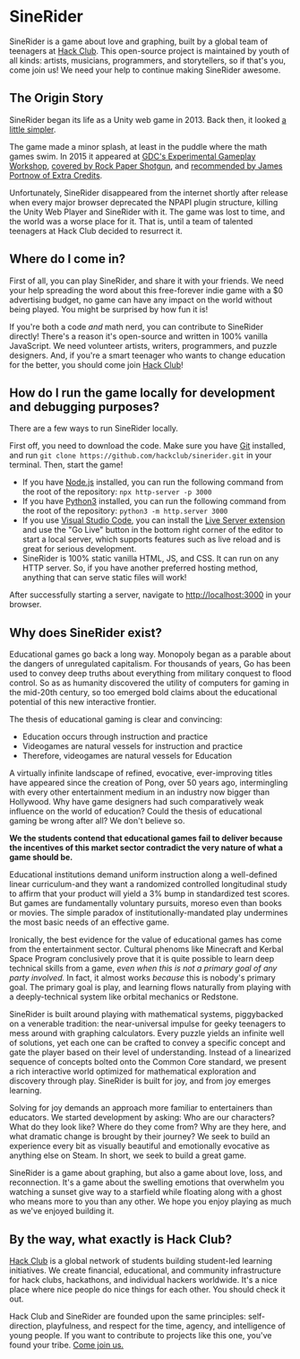 # SineRider
SineRider is a game about love and graphing, built by a global team of teenagers at [Hack Club](https://hackclub.com). This open-source project is maintained by youth of all kinds: artists, musicians, programmers, and storytellers, so if that's you, come join us! We need your help to continue making SineRider awesome.

## The Origin Story
SineRider began its life as a Unity web game in 2013. Back then, it looked [a little simpler](https://i.imgur.com/RttKiF7.gif).

The game made a minor splash, at least in the puddle where the math games swim. In 2015 it appeared at [GDC's Experimental Gameplay Workshop](https://youtu.be/rbJTzGNC8Bs), [covered by Rock Paper Shotgun](https://www.rockpapershotgun.com/SineRider-wants-you-to-love-maths-and-scares-me), and [recommended by James Portnow of Extra Credits](https://youtu.be/9FU103w2EWg).

Unfortunately, SineRider disappeared from the internet shortly after release when every major browser deprecated the NPAPI plugin structure, killing the Unity Web Player and SineRider with it. The game was lost to time, and the world was a worse place for it. That is, until a team of talented teenagers at Hack Club decided to resurrect it.

## Where do I come in?
First of all, you can play SineRider, and share it with your friends. We need your help spreading the word about this free-forever indie game with a $0 advertising budget, no game can have any impact on the world without being played. You might be surprised by how fun it is!

If you're both a code _and_ math nerd, you can contribute to SineRider directly! There's a reason it's open-source and written in 100% vanilla JavaScript. We need volunteer artists, writers, programmers, and puzzle designers. And, if you're a smart teenager who wants to change education for the better, you should come join [Hack Club](https://hackclub.com)!

## How do I run the game locally for development and debugging purposes?
There are a few ways to run SineRider locally.

First off, you need to download the code. Make sure you have [Git](https://git-scm.com/) installed, and run `git clone https://github.com/hackclub/sinerider.git` in your terminal. Then, start the game!

- If you have [Node.js](https://nodejs.org/en/) installed, you can run the following command from the root of the repository: `npx http-server -p 3000`
- If you have [Python3](https://www.python.org/) installed, you can run the following command from the root of the repository: `python3 -m http.server 3000`
- If you use [Visual Studio Code](https://code.visualstudio.com/), you can install the [Live Server extension](https://marketplace.visualstudio.com/items?itemName=ritwickdey.LiveServer) and use the "Go Live" button in the bottom right corner of the editor to start a local server, which supports features such as live reload and is great for serious development.
- SineRider is 100% static vanilla HTML, JS, and CSS. It can run on any HTTP server. So, if you have another preferred hosting method, anything that can serve static files will work!

After successfully starting a server, navigate to [http://localhost:3000](http://localhost:3000) in your browser.

## Why does SineRider exist?
Educational games go back a long way. Monopoly began as a parable about the dangers of unregulated capitalism. For thousands of years, Go has been used to convey deep truths about everything from military conquest to flood control. So as as humanity discovered the utility of computers for gaming in the mid-20th century, so too emerged bold claims about the educational potential of this new interactive frontier.

The thesis of educational gaming is clear and convincing:

- Education occurs through instruction and practice
- Videogames are natural vessels for instruction and practice
- Therefore, videogames are natural vessels for Education

A virtually infinite landscape of refined, evocative, ever-improving titles have appeared since the creation of Pong, over 50 years ago, intermingling with every other entertainment medium in an industry now bigger than Hollywood. Why have game designers had such comparatively weak influence on the world of education? Could the thesis of educational gaming be wrong after all? We don't believe so.

**We the students contend that educational games fail to deliver because the incentives of this market sector contradict the very nature of what a game should be.**

Educational institutions demand uniform instruction along a well-defined linear curriculum-and they want a randomized controlled longitudinal study to affirm that your product will yield a 3% bump in standardized test scores. But games are fundamentally voluntary pursuits, moreso even than books or movies. The simple paradox of institutionally-mandated play undermines the most basic needs of an effective game.

Ironically, the best evidence for the value of educational games has come from the entertainment sector. Cultural phenoms like Minecraft and Kerbal Space Program conclusively prove that it is quite possible to learn deep technical skills from a game, _even when this is not a primary goal of any party involved._ In fact, it almost works _because_ this is nobody's primary goal. The primary goal is play, and learning flows naturally from playing with a deeply-technical system like orbital mechanics or Redstone.

SineRider is built around playing with mathematical systems, piggybacked on a venerable tradition: the near-universal impulse for geeky teenagers to mess around with graphing calculators. Every puzzle yields an infinite well of solutions, yet each one can be crafted to convey a specific concept and gate the player based on their level of understanding. Instead of a linearized sequence of concepts bolted onto the Common Core standard, we present a rich interactive world optimized for mathematical exploration and discovery through play. SineRider is built for joy, and from joy emerges learning.

Solving for joy demands an approach more familiar to entertainers than educators. We started development by asking: Who are our characters? What do they look like? Where do they come from? Why are they here, and what dramatic change is brought by their journey? We seek to build an experience every bit as visually beautiful and emotionally evocative as anything else on Steam. In short, we seek to build a great game.

SineRider is a game about graphing, but also a game about love, loss, and reconnection. It's a game about the swelling emotions that overwhelm you watching a sunset give way to a starfield while floating along with a ghost who means more to you than any other. We hope you enjoy playing as much as we've enjoyed building it.

## By the way, what exactly is Hack Club?
[Hack Club](https://hackclub.com) is a global network of students building student-led learning initiatives. We create financial, educational, and community infrastructure for hack clubs, hackathons, and individual hackers worldwide. It's a nice place where nice people do nice things for each other. You should check it out.

Hack Club and SineRider are founded upon the same principles: self-direction, playfulness, and respect for the time, agency, and intelligence of young people. If you want to contribute to projects like this one, you've found your tribe. [Come join us.](https://slack.hackclub.com)
